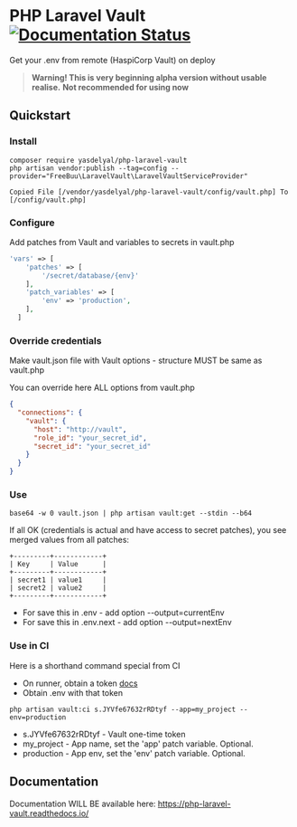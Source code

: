 # PHP Laravel Vault [![Documentation Status](https://readthedocs.org/projects/php-laravel-vault/badge/?version=latest)](https://php-laravel-vault.readthedocs.io/en/latest/?badge=latest)

Get your .env from remote (HaspiCorp Vault) on deploy

> **Warning! This is very beginning alpha version without usable realise.**
> **Not recommended for using now**

## Quickstart
### Install
```shell
composer require yasdelyal/php-laravel-vault
php artisan vendor:publish --tag=config --provider="FreeBuu\LaravelVault\LaravelVaultServiceProvider"

Copied File [/vendor/yasdelyal/php-laravel-vault/config/vault.php] To [/config/vault.php]
```
### Configure
Add patches from Vault and variables to secrets in vault.php
```php 
'vars' => [
    'patches' => [
        '/secret/database/{env}'
    ],
    'patch_variables' => [
        'env' => 'production',
    ],
  ]
```

### Override credentials
Make vault.json file with Vault options - structure MUST be same as vault.php

You can override here ALL options from vault.php
```json
{
  "connections": {
    "vault": {
      "host": "http://vault",
      "role_id": "your_secret_id",
      "secret_id": "your_secret_id"
    }
  }
}
```
### Use
```shell
base64 -w 0 vault.json | php artisan vault:get --stdin --b64
```

If all OK (credentials is actual and have access to secret patches), you see merged values from all patches:
```shell
+---------+------------+
| Key     | Value      |
+---------+------------+
| secret1 | value1     |
| secret2 | value2     |
+---------+------------+
```
- For save this in .env - add option --output=currentEnv
- For save this in .env.next - add option --output=nextEnv

### Use in CI

Here is a shorthand command special from CI
- On runner, obtain a token [docs](https://learn.hashicorp.com/tutorials/vault/pattern-approle?in=vault/recommended-patterns)
- Obtain .env with that token
```shell
php artisan vault:ci s.JYVfe67632rRDtyf --app=my_project --env=production
```
- s.JYVfe67632rRDtyf - Vault one-time token
- my_project - App name, set the 'app' patch variable. Optional.
- production - App env, set the 'env' patch variable. Optional.


## Documentation
Documentation WILL BE available here: https://php-laravel-vault.readthedocs.io/

